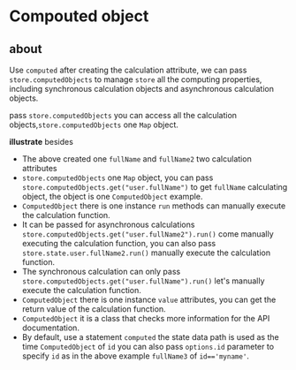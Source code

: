 # Compouted object
## about

Use `computed` after creating the calculation attribute, we can pass `store.computedObjects` to manage `store` all the computing properties, including synchronous calculation objects and asynchronous calculation objects.

pass `store.computedObjects` you can access all the calculation objects,`store.computedObjects` one `Map` object.
 
<demo react ="computed/computedObject.tsx"/>

 **illustrate** besides

- The above created one `fullName` and `fullName2` two calculation attributes
- `store.computedObjects` one `Map` object, you can pass `store.computedObjects.get("user.fullName")` to get `fullName` calculating object, the object is one `ComputedObject` example.
- `ComputedObject` there is one instance `run` methods can manually execute the calculation function.
- It can be passed for asynchronous calculations `store.computedObjects.get("user.fullName2").run()` come manually executing the calculation function, you can also pass `store.state.user.fullName2.run()` manually execute the calculation function.
- The synchronous calculation can only pass `store.computedObjects.get("user.fullName").run()` let's manually execute the calculation function.
- `ComputedObject` there is one instance `value` attributes, you can get the return value of the calculation function.
- `ComputedObject` it is a class that checks more information for the API documentation.
- By default, use a statement `computed` the state data path is used as the time `ComputedObject` of `id` you can also pass `options.id` parameter to specify `id` as in the above example `fullName3` of `id=='myname'`.